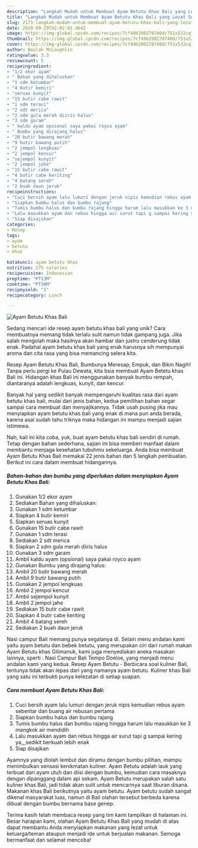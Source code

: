 ```yaml
---
description: "Langkah Mudah untuk Membuat Ayam Betutu Khas Bali yang Lezat Sekali"
title: "Langkah Mudah untuk Membuat Ayam Betutu Khas Bali yang Lezat Sekali"
slug: 2171-langkah-mudah-untuk-membuat-ayam-betutu-khas-bali-yang-lezat-sekali
date: 2020-09-29T02:02:02.464Z
image: https://img-global.cpcdn.com/recipes/7cf49b200278740d/751x532cq70/ayam-betutu-khas-bali-foto-resep-utama.jpg
thumbnail: https://img-global.cpcdn.com/recipes/7cf49b200278740d/751x532cq70/ayam-betutu-khas-bali-foto-resep-utama.jpg
cover: https://img-global.cpcdn.com/recipes/7cf49b200278740d/751x532cq70/ayam-betutu-khas-bali-foto-resep-utama.jpg
author: Beulah McLaughlin
ratingvalue: 3.3
reviewcount: 5
recipeingredient:
- "1/2 ekor ayam"
- " Bahan yang dihaluskan"
- "1 sdm ketumbar"
- "4 butir kemiri"
- "seruas kunyit"
- "15 butir cabe rawit"
- "1 sdm terasi"
- "2 sdt merica"
- "2 sdm gula merah diiris halus"
- "3 sdm garam"
- " kaldu ayam opsional saya pakai royco ayam"
- " Bumbu yang dirajang halus"
- "20 butir bawang merah"
- "9 butir bawang putih"
- "2 jempol lengkuas"
- "2 jempol kencur"
- "sejempol kunyit"
- "2 jempol jahe"
- "15 butir cabe rawit"
- "4 butir cabe keriting"
- "4 batang sereh"
- "2 buah daun jeruk"
recipeinstructions:
- "Cuci bersih ayam lalu lumuri dengan jeruk nipis kemudian rebus ayam sebentar dan buang air rebusan pertama"
- "Siapkan bumbu halus dan bumbu rajang"
- "Tumis bumbu halus dan bumbu rajang hingga harum lalu masukkan ke 3 mangkok air mendidih"
- "Lalu masukkan ayam dan rebus hingga air surut tapi g sampai kering ya,,,sedikit berkuah lebih enak"
- "Siap disajikan"
categories:
- Resep
tags:
- ayam
- betutu
- khas

katakunci: ayam betutu khas 
nutrition: 275 calories
recipecuisine: Indonesian
preptime: "PT13M"
cooktime: "PT38M"
recipeyield: "1"
recipecategory: Lunch

---
```



![Ayam Betutu Khas Bali](https://img-global.cpcdn.com/recipes/7cf49b200278740d/751x532cq70/ayam-betutu-khas-bali-foto-resep-utama.jpg)

Sedang mencari ide resep ayam betutu khas bali yang unik? Cara membuatnya memang tidak terlalu sulit namun tidak gampang juga. Jika salah mengolah maka hasilnya akan hambar dan justru cenderung tidak enak. Padahal ayam betutu khas bali yang enak harusnya sih mempunyai aroma dan cita rasa yang bisa memancing selera kita.

Resep Ayam Betutu Khas Bali, Bumbunya Meresap, Empuk, dan Bikin Nagih! Tanpa perlu pergi ke Pulau Dewata, kita bsia membuat Ayam Betetu khas Bali ini. Hidangan khas Bali ini menggunakan banyak bumbu rempah, diantaranya adalah lengkuas, kunyit, dan kencur.

Banyak hal yang sedikit banyak mempengaruhi kualitas rasa dari ayam betutu khas bali, mulai dari jenis bahan, kedua pemilihan bahan segar sampai cara membuat dan menyajikannya. Tidak usah pusing jika mau menyiapkan ayam betutu khas bali yang enak di mana pun anda berada, karena asal sudah tahu triknya maka hidangan ini mampu menjadi sajian istimewa.


Nah, kali ini kita coba, yuk, buat ayam betutu khas bali sendiri di rumah. Tetap dengan bahan sederhana, sajian ini bisa memberi manfaat dalam membantu menjaga kesehatan tubuhmu sekeluarga. Anda bisa membuat Ayam Betutu Khas Bali memakai 22 jenis bahan dan 5 langkah pembuatan. Berikut ini cara dalam membuat hidangannya.

<!--inarticleads1-->

##### Bahan-bahan dan bumbu yang diperlukan dalam menyiapkan Ayam Betutu Khas Bali:

1. Gunakan 1/2 ekor ayam
1. Sediakan  Bahan yang dihaluskan:
1. Gunakan 1 sdm ketumbar
1. Siapkan 4 butir kemiri
1. Siapkan seruas kunyit
1. Gunakan 15 butir cabe rawit
1. Gunakan 1 sdm terasi
1. Sediakan 2 sdt merica
1. Siapkan 2 sdm gula merah diiris halus
1. Gunakan 3 sdm garam
1. Ambil  kaldu ayam (opsional) saya pakai royco ayam
1. Gunakan  Bumbu yang dirajang halus:
1. Ambil 20 butir bawang merah
1. Ambil 9 butir bawang putih
1. Gunakan 2 jempol lengkuas
1. Ambil 2 jempol kencur
1. Ambil sejempol kunyit
1. Ambil 2 jempol jahe
1. Sediakan 15 butir cabe rawit
1. Siapkan 4 butir cabe keriting
1. Ambil 4 batang sereh
1. Sediakan 2 buah daun jeruk


Nasi campur Bali memang punya segalanya di. Selain menu andalan kami yaitu ayam betutu dan bebek betutu, yang merupakan ciri dari rumah makan Ayam Betutu khas Gilimanuk, kami juga menyediakan aneka masakan lainnya, sperti : Nasi Campur Bali Tempo Doeloe, yang menjadi menu andalan kami yang kedua. Resep Ayam Betutu - Berbicara soal kuliner Bali, tentunya tidak akan lepas dari yang namanya ayam betutu. Kuliner khas Bali yang satu ini terbukti punya kelezatan di setiap suapan. 

<!--inarticleads2-->

##### Cara membuat Ayam Betutu Khas Bali:

1. Cuci bersih ayam lalu lumuri dengan jeruk nipis kemudian rebus ayam sebentar dan buang air rebusan pertama
1. Siapkan bumbu halus dan bumbu rajang
1. Tumis bumbu halus dan bumbu rajang hingga harum lalu masukkan ke 3 mangkok air mendidih
1. Lalu masukkan ayam dan rebus hingga air surut tapi g sampai kering ya,,,sedikit berkuah lebih enak
1. Siap disajikan


Ayamnya yang diolah lembut dan diramu dengan bumbu pilihan, mampu menimbulkan sensasi kenikmatan kuliner. Ayam Betutu adalah lauk yang terbuat dari ayam utuh dan diisi dengan bumbu, kemudian cara masaknya dengan dipanggang dalam api sekam. Ayam Betutu merupakan salah satu kuliner khas Bali, jadi tidak akan sulit untuk mencarinya saat liburan disana. Makanan khas Bali berikutnya yaitu ayam betutu. Ayam betutu sudah sangat dikenal masyarakat luas, namun di Bali olahan tersebut berbeda karena dibuat dengan bumbu bernama base genep. 

Terima kasih telah membaca resep yang tim kami tampilkan di halaman ini. Besar harapan kami, olahan Ayam Betutu Khas Bali yang mudah di atas dapat membantu Anda menyiapkan makanan yang lezat untuk keluarga/teman ataupun menjadi ide untuk berjualan makanan. Semoga bermanfaat dan selamat mencoba!
